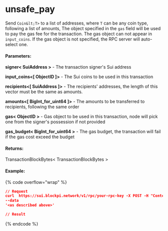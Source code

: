 # unsafe\_pay

Send `Coin&lt;T>` to a list of addresses, where `T` can be any coin type, following a list of amounts, The object specified in the `gas` field will be used to pay the gas fee for the transaction. The gas object can not appear in `input_coins`. If the gas object is not specified, the RPC server will auto-select one.

#### **Parameters:**

**signer< SuiAddress >** - The transaction signer's Sui address&#x20;

**input\_coins<\[ ObjectID ]>** - The Sui coins to be used in this transaction&#x20;

**recipients<\[ SuiAddress ]>** - The recipients' addresses, the length of this vector must be the same as amounts.&#x20;

**amounts<\[ BigInt\_for\_uint64 ]>** - The amounts to be transferred to recipients, following the same order

**gas< ObjectID >** - Gas object to be used in this transaction, node will pick one from the signer's possession if not provided&#x20;

**gas\_budget< BigInt\_for\_uint64 >** - The gas budget, the transaction will fail if the gas cost exceed the budget&#x20;

#### **Returns:**

TransactionBlockBytes< TransactionBlockBytes >

#### Example:

{% code overflow="wrap" %}
```json
// Request
curl  https://sui.blockpi.network/v1/rpc/your-rpc-key -X POST -H "Content-Type: application/json" 
--data 
'<as described above>'

// Result

```
{% endcode %}
